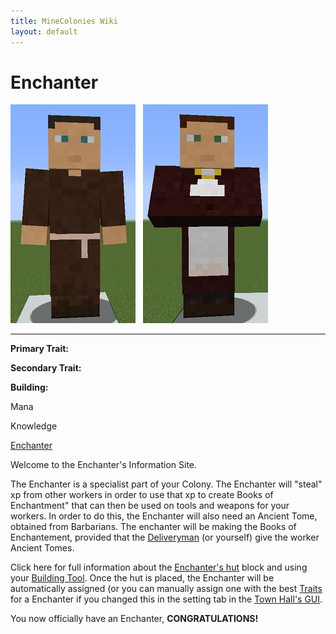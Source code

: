 ```yaml
---
title: MineColonies Wiki
layout: default
---
```

# Enchanter

<div class="infobox box text-center">
<img src="../../assets/images/workers/enchanter_m.png" alt="Enchanter Male" />&nbsp;&nbsp;&nbsp;<img src="../../assets/images/workers/enchanter_f.png" alt="Encahnter Female" />
<hr />
  <div class="row section-text text-left">
    <div class="col">
      <p><strong>Primary Trait:</strong></p>
      <p><strong>Secondary Trait:</strong></p>
      <p><strong>Building:</strong></p>
    </div>
    <div class="col">
      <p class="traitp">Mana</p>
      <p class="traits">Knowledge</p>
      <p><a href="../buildings/enchanter">Enchanter</a></p>
    </div>
  </div>
</div>

Welcome to the Enchanter's Information Site.

The Enchanter is a specialist part of your Colony. The Enchanter will "steal" xp from other workers in order to use that xp to create Books of Enchantment" that can then be used on tools and weapons for your workers. In order to do this, the Enchanter will also need an Ancient Tome, obtained from Barbarians. The enchanter will be making the Books of Enchantement, provided that the [Deliveryman](../workers/deliveryman) (or yourself) give the worker Ancient Tomes.

Click here for full information about the [Enchanter's hut](../buildings/enchanter) block and using your [Building Tool](../items/buildingtool). Once the hut is placed, the Enchanter will be automatically assigned (or you can manually assign one with the best [Traits](../systems/workerinfo) for a Enchanter if you changed this in the setting tab in the [Town Hall's GUI](../../source/buildings/townhall).

You now officially have an Enchanter, **CONGRATULATIONS!**

